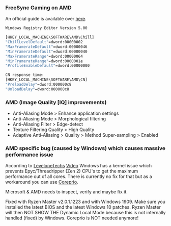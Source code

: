 ### FreeSync Gaming on AMD

An official guide is available over [here](https://www.amd.com/en/support/kb/faq/dh-019).

```bash
Windows Registry Editor Version 5.00

[HKEY_LOCAL_MACHINE\SOFTWARE\AMD\Chill]
"ChillLevelDefault"=dword:00000002
"MaxFramerateDefault"=dword:00000046
"MinFramerateDefault"=dword:00000040
"MaxFramerateRange"=dword:00000064
"MinFramerateRange"=dword:0000001e
"ProfileEnableDefault"=dword:00000000

CN response time:
[HKEY_LOCAL_MACHINE\SOFTWARE\AMD\CN]
"PreloadDelay"=dword:000000c8
"UnloadDelay"=dword:000000c8
```


### AMD (Image Quality [IQ] improvements)

* Anti-Aliasing Mode > Enhance application settings
* Anti-Aliasing Mode > Morphological filtering
* Anti-Aliasing Filter > Edge-detect
* Texture Filtering Quality > High Quality
* Adaptive Anti-Aliasing > Quality > Method Super-sampling > Enabled


### AMD specific bug (caused by Windows) which causes massive performance issue

According to [LeveloneTechs](https://level1techs.com/article/unlocking-2990wx-less-numa-aware-apps) [Video](https://www.youtube.com/watch?v=M2LOMTpCtLA&feature=youtu.be) Windows has a kernel issue which prevents Epyc/Threadripper (Zen 2) CPU's to get the maximum performance out of all cores. There is currently no fix for that but as a workaround you can use [Coreprio](https://bitsum.com/portfolio/coreprio/). 


Microsoft & AMD needs to inspect, verify and maybe fix it. 

Fixed with Ryzen Master v2.0.1.1223 and with Windows 1909. Make sure you installed the latest BIOS and the latest Windows 10 patches. Ryzen Master will then NOT SHOW THE Dynamic Local Mode because this is not internally handled (fixed) by Windows. Coreprio is NOT needed anymore!
